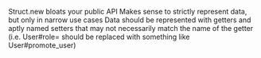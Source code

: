 Struct.new bloats your public API
Makes sense to strictly represent data, but only in narrow use cases
Data should be represented with getters and aptly named setters that may not
necessarily match the name of the getter (i.e. User#role= should be replaced
with something like User#promote_user)
